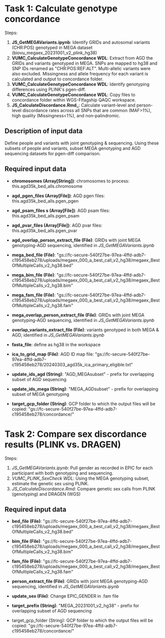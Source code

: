 # Task 1: Calculate genotype concordance 

Steps:
  1. **JS_GetMEGAVariants.ipynb**: Identify GRIDs and autosomal variants (CHR:POS) genotyped in MEGA dataset (biovu_megaex_20231001_v2_plink_hg38)
  2. **VUMC_CalculateGenotypeConcordance WDL**: Extract from AGD the GRIDs and variants genotyped in MEGA. SNPs are mapped to hg38 and SNP IDs renamed as "CHR:POS:REF:ALT". Multi-allelic variants were also excluded. Missingness and allele frequency for each variant is calculated and output to concordance folder.
  3. **VUMC_CalculateGenotypeConcordance WDL**: Identify genotyping differences using PLINK's pgen-diff. 
  4. **VUMC_CalculateGenotypeConcordance WDL**: Copy files to concordance folder within WGS-Flfagship QAQC workspace.
  5. **JS_CalculateDiscordance.Rmd_**: Calculate variant-level and person-level discordance rates across all SNPs that are common (MAF>1%), high quality (Missingness<1%), and non-palindromic. 

## Description of input data 

Define people and variants with joint genotyping & sequencing. Using these subsets of people and variants, subset MEGA genotyping and AGD sequencing datasets for pgen-diff comparison.

## Required input data 

- **chromosomes (Array[String])**: chromosomes to process: this.agd35k_bed_alls.chromosome
- **agd_pgen_files (Array[File])**: AGD pgen files: this.agd35k_bed_alls.pgen_pgen
- **agd_psam_files s  (Array[File])**: AGD psam files: this.agd35k_bed_alls.pgen_psam
- **agd_pvar_files  (Array[File])**: AGD pvar files: this.agd35k_bed_alls.pgen_pvar
- **agd_overlap_person_extract_file (File)**: GRIDs with joint MEGA genotyping-AGD sequencing, identified in _JS_GetMEGAVariants.ipynb_

- **mega_bed_file (File)**: "gs://fc-secure-540f27be-97ea-4ffd-adb7-c195458eb278/uploads/megaex_000_a_best_call_v2_hg38/megaex_BestOfMultipleCalls_v2_hg38.bed"
- **mega_bim_file (File)**: "gs://fc-secure-540f27be-97ea-4ffd-adb7-c195458eb278/uploads/megaex_000_a_best_call_v2_hg38/megaex_BestOfMultipleCalls_v2_hg38.bim"
- **mega_fam_file (File)**: "gs://fc-secure-540f27be-97ea-4ffd-adb7-c195458eb278/uploads/megaex_000_a_best_call_v2_hg38/megaex_BestOfMultipleCalls_v2_hg38.fam"
- **mega_overlap_person_extract_file (File)**: GRIDs with joint MEGA genotyping-AGD sequencing, identified in _JS_GetMEGAVariants.ipynb_

- **overlap_variants_extract_file (File)**: variants genotyped in both MEGA & AGD, identified in _JS_GetMEGAVariants.ipynb_
- **fasta_file**: define as hg38 in the workspace
- **ica_to_grid_map (File)**: AGD ID map file: "gs://fc-secure-540f27be-97ea-4ffd-adb7-c195458eb278/20240303_agd35k_ica_primary_eligible.txt"

- **update_ids_agd (String)**: "AGD_MEGAsubset" - prefix for overlapping subset of AGD sequencing
- **update_ids_mega (String)**: "MEGA_AGDsubset" - prefix for overlapping subset of MEGA genotyping

- **target_gcp_folder (String)**:  GCP folder to which the output files will be copied: "gs://fc-secure-540f27be-97ea-4ffd-adb7-c195458eb278/concordance/"



# Task 2: Compare sex discordance results (PLINK vs. DRAGEN)  

Steps:
  1. _JS_GetMEGAVariants.ipynb_: Pull gender as recorded in EPIC for each participant with both genotyping and sequencing.
  1. _VUMC_PLINK_SexCheck WDL_: Using the MEGA genotyping subset, estimate the genetic sex using PLINK. 
  2. _JS_CalculateDiscordance.Rmd_: Compare genetic sex calls from PLINK (genotyping) and DRAGEN (WGS)

## Required input data 

- **bed_file (File)**: "gs://fc-secure-540f27be-97ea-4ffd-adb7-c195458eb278/uploads/megaex_000_a_best_call_v2_hg38/megaex_BestOfMultipleCalls_v2_hg38.bed"
- **bim_file (File)**: "gs://fc-secure-540f27be-97ea-4ffd-adb7-c195458eb278/uploads/megaex_000_a_best_call_v2_hg38/megaex_BestOfMultipleCalls_v2_hg38.bim"
- **fam_file (File)**: "gs://fc-secure-540f27be-97ea-4ffd-adb7-c195458eb278/uploads/megaex_000_a_best_call_v2_hg38/megaex_BestOfMultipleCalls_v2_hg38.fam"

- **person_extract_file (File)**: GRIDs with joint MEGA genotyping-AGD sequencing, identified in _JS_GetMEGAVariants.ipynb_
- **update_sex (File)**: Change EPIC_GENDER in .fam file

- **target_prefix (String)**: "MEGA_20231001_v2_hg38" - prefix for overlapping subset of AGD sequencing
- target_gcp_folder (String):  GCP folder to which the output files will be copied: "gs://fc-secure-540f27be-97ea-4ffd-adb7-c195458eb278/concordance/"
